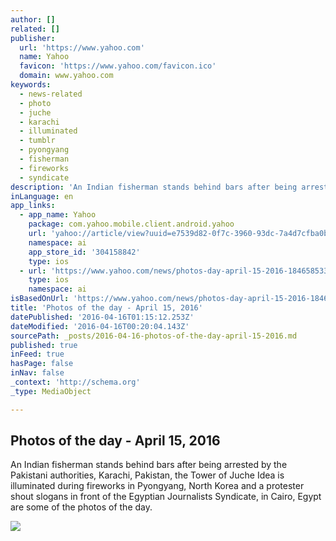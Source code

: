 ```yaml
---
author: []
related: []
publisher:
  url: 'https://www.yahoo.com'
  name: Yahoo
  favicon: 'https://www.yahoo.com/favicon.ico'
  domain: www.yahoo.com
keywords:
  - news-related
  - photo
  - juche
  - karachi
  - illuminated
  - tumblr
  - pyongyang
  - fisherman
  - fireworks
  - syndicate
description: 'An Indian fisherman stands behind bars after being arrested by the Pakistani authorities, Karachi, Pakistan, the Tower of Juche Idea is illuminated during fireworks in Pyongyang, North Korea and a protester shout slogans in front of the Egyptian Journalists Syndicate, in Cairo, Egypt are some of the photos of the day.'
inLanguage: en
app_links:
  - app_name: Yahoo
    package: com.yahoo.mobile.client.android.yahoo
    url: 'yahoo://article/view?uuid=e7539d82-0f7c-3960-93dc-7a4d7cfba0ba&src=web'
    namespace: ai
    app_store_id: '304158842'
    type: ios
  - url: 'https://www.yahoo.com/news/photos-day-april-15-2016-184658533.html'
    type: ios
    namespace: ai
isBasedOnUrl: 'https://www.yahoo.com/news/photos-day-april-15-2016-184658533.html'
title: 'Photos of the day - April 15, 2016'
datePublished: '2016-04-16T01:15:12.253Z'
dateModified: '2016-04-16T00:20:04.143Z'
sourcePath: _posts/2016-04-16-photos-of-the-day-april-15-2016.md
published: true
inFeed: true
hasPage: false
inNav: false
_context: 'http://schema.org'
_type: MediaObject

---
```

<article style=""><h1>Photos of the day - April 15, 2016</h1><p>An Indian fisherman stands behind bars after being arrested by the Pakistani authorities, Karachi, Pakistan, the Tower of Juche Idea is illuminated during fireworks in Pyongyang, North Korea and a protester shout slogans in front of the Egyptian Journalists Syndicate, in Cairo, Egypt are some of the photos of the day.</p><img src="https://s.yimg.com/uu/api/res/1.2/Ubc0QOFLD.tn0Eb_5uLYbA--/aD04NTk7dz0xMjgwO3NtPTE7YXBwaWQ9eXRhY2h5b24-/http://media.zenfs.com/en/homerun/feed_manager_auto_publish_494/28acac9b10c4a343b3a9f6b1edc62196" /></article>